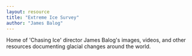 ```yaml
---
layout: resource
title: "Extreme Ice Survey"
author: "James Balog"
---
```


Home of 'Chasing Ice' director James Balog's images, videos, and other resources documenting glacial changes around the world.
